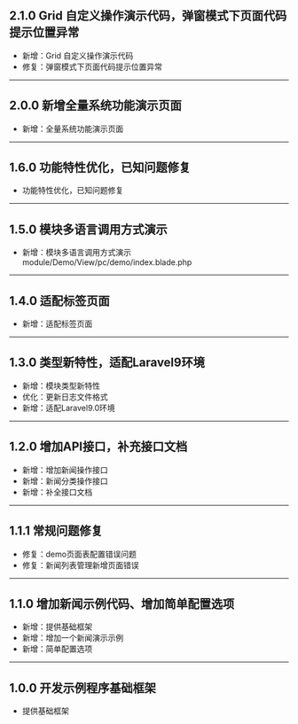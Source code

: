 ## 2.1.0 Grid 自定义操作演示代码，弹窗模式下页面代码提示位置异常

- 新增：Grid 自定义操作演示代码
- 修复：弹窗模式下页面代码提示位置异常

---

## 2.0.0 新增全量系统功能演示页面

- 新增：全量系统功能演示页面

---

## 1.6.0 功能特性优化，已知问题修复

- 功能特性优化，已知问题修复

---

## 1.5.0 模块多语言调用方式演示

- 新增：模块多语言调用方式演示 module/Demo/View/pc/demo/index.blade.php

---

## 1.4.0 适配标签页面

- 新增：适配标签页面

---

## 1.3.0 类型新特性，适配Laravel9环境

- 新增：模块类型新特性
- 优化：更新日志文件格式
- 新增：适配Laravel9.0环境

---

## 1.2.0 增加API接口，补充接口文档

- 新增：增加新闻操作接口
- 新增：新闻分类操作接口
- 新增：补全接口文档

---

## 1.1.1 常规问题修复

- 修复：demo页面表配置错误问题
- 修复：新闻列表管理新增页面错误

---

## 1.1.0 增加新闻示例代码、增加简单配置选项

- 新增：提供基础框架
- 新增：增加一个新闻演示示例
- 新增：简单配置选项

---

## 1.0.0 开发示例程序基础框架

- 提供基础框架

